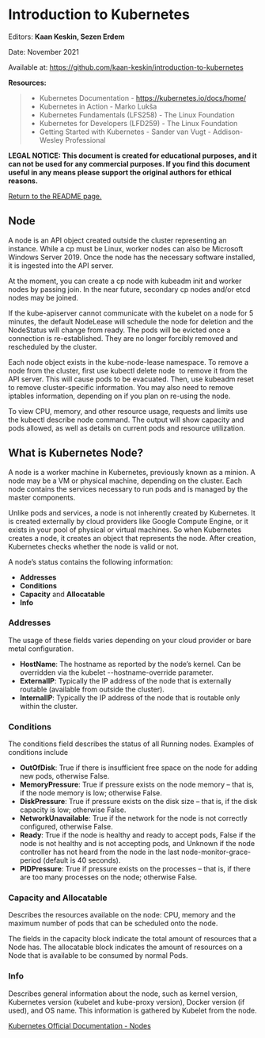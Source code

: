 # Introduction to Kubernetes

Editors: **Kaan Keskin, Sezen Erdem**

Date: November 2021

Available at: https://github.com/kaan-keskin/introduction-to-kubernetes

**Resources:**

> - Kubernetes Documentation - https://kubernetes.io/docs/home/
> - Kubernetes in Action - Marko Lukša 
> - Kubernetes Fundamentals (LFS258) - The Linux Foundation
> - Kubernetes for Developers (LFD259) - The Linux Foundation
> - Getting Started with Kubernetes - Sander van Vugt - Addison-Wesley Professional

**LEGAL NOTICE: This document is created for educational purposes, and it can not be used for any commercial purposes. If you find this document useful in any means please support the original authors for ethical reasons.** 

[Return to the README page.](README.md)

## Node

A node is an API object created outside the cluster representing an instance. While a cp must be Linux, worker nodes can also be Microsoft Windows Server 2019. Once the node has the necessary software installed, it is ingested into the API server.

At the moment, you can create a cp node with kubeadm init and worker nodes by passing join. In the near future, secondary cp nodes and/or etcd nodes may be joined.

If the kube-apiserver cannot communicate with the kubelet on a node for 5 minutes, the default NodeLease will schedule the node for deletion and the NodeStatus will change from ready. The pods will be evicted once a connection is re-established. They are no longer forcibly removed and rescheduled by the cluster.

Each node object exists in the kube-node-lease namespace. To remove a node from the cluster, first use kubectl delete node <node-name> to remove it from the API server. This will cause pods to be evacuated. Then, use kubeadm reset to remove cluster-specific information. You may also need to remove iptables information, depending on if you plan on re-using the node.

To view CPU, memory, and other resource usage, requests and limits use the kubectl describe node command. The output will show capacity and pods allowed, as well as details on current pods and resource utilization.

## What is Kubernetes Node?

A node is a worker machine in Kubernetes, previously known as a minion. A node may be a VM or physical machine, depending on the cluster. Each node contains the services necessary to run pods and is managed by the master components.

Unlike pods and services, a node is not inherently created by Kubernetes. It is created externally by cloud providers like Google Compute Engine, or it exists in your pool of physical or virtual machines. So when Kubernetes creates a node, it creates an object that represents the node. After creation, Kubernetes checks whether the node is valid or not.

A node’s status contains the following information:
- **Addresses**
- **Conditions**
- **Capacity** and **Allocatable**
- **Info**

### Addresses

The usage of these fields varies depending on your cloud provider or bare metal configuration.

- **HostName**: The hostname as reported by the node’s kernel. Can be overridden via the kubelet --hostname-override parameter.
- **ExternalIP**: Typically the IP address of the node that is externally routable (available from outside the cluster).
- **InternalIP**: Typically the IP address of the node that is routable only within the cluster.

### Conditions

The conditions field describes the status of all Running nodes. Examples of conditions include

- **OutOfDisk**: True if there is insufficient free space on the node for adding new pods, otherwise False.
- **MemoryPressure**: True if pressure exists on the node memory – that is, if the node memory is low; otherwise False.
- **DiskPressure**: True if pressure exists on the disk size – that is, if the disk capacity is low; otherwise False.
- **NetworkUnavailable**: True if the network for the node is not correctly configured, otherwise False.
- **Ready**: True if the node is healthy and ready to accept pods, False if the node is not healthy and is not accepting pods, and Unknown if the node controller has not heard from the node in the last node-monitor-grace-period (default is 40 seconds).
- **PIDPressure**: True if pressure exists on the processes – that is, if there are too many processes on the node; otherwise False.

### Capacity and Allocatable

Describes the resources available on the node: CPU, memory and the maximum number of pods that can be scheduled onto the node.

The fields in the capacity block indicate the total amount of resources that a Node has. The allocatable block indicates the amount of resources on a Node that is available to be consumed by normal Pods.

### Info

Describes general information about the node, such as kernel version, Kubernetes version (kubelet and kube-proxy version), Docker version (if used), and OS name. This information is gathered by Kubelet from the node.

[Kubernetes Official Documentation - Nodes](https://kubernetes.io/docs/concepts/architecture/nodes/)
